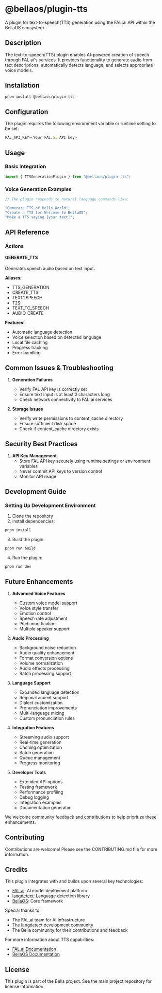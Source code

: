 # @bellaos/plugin-tts

A plugin for text-to-speech(TTS) generation using the FAL.ai API within the BellaOS ecosystem.

## Description

The text-to-speech(TTS) plugin enables AI-powered creation of speech through FAL.ai's services. It provides functionality to generate audio from text descriptions, automatically detects language, and selects appropriate voice models.

## Installation

```bash
pnpm install @bellaos/plugin-tts
```

## Configuration

The plugin requires the following environment variable or runtime setting to be set:

```typescript
FAL_API_KEY=<Your FAL.ai API key>
```

## Usage

### Basic Integration

```typescript
import { TTSGenerationPlugin } from "@bellaos/plugin-tts";
```

### Voice Generation Examples

```typescript
// The plugin responds to natural language commands like:

"Generate TTS of Hello World";
"Create a TTS for Welcome to BellaOS";
"Make a TTS saying [your text]";
```

## API Reference

### Actions

#### GENERATE_TTS

Generates speech audio based on text input.

**Aliases:**
- TTS_GENERATION
- CREATE_TTS
- TEXT2SPEECH
- T2S
- TEXT_TO_SPEECH
- AUDIO_CREATE

**Features:**
- Automatic language detection
- Voice selection based on detected language
- Local file caching
- Progress tracking
- Error handling

## Common Issues & Troubleshooting

1. **Generation Failures**
    - Verify FAL API key is correctly set
    - Ensure text input is at least 3 characters long
    - Check network connectivity to FAL.ai services

2. **Storage Issues**
    - Verify write permissions to content_cache directory
    - Ensure sufficient disk space
    - Check if content_cache directory exists

## Security Best Practices

1. **API Key Management**
    - Store FAL API key securely using runtime settings or environment variables
    - Never commit API keys to version control
    - Monitor API usage

## Development Guide

### Setting Up Development Environment

1. Clone the repository
2. Install dependencies:

```bash
pnpm install
```

3. Build the plugin:

```bash
pnpm run build
```

4. Run the plugin:

```bash
pnpm run dev
```

## Future Enhancements

1. **Advanced Voice Features**
    - Custom voice model support
    - Voice style transfer
    - Emotion control
    - Speech rate adjustment
    - Pitch modification
    - Multiple speaker support

2. **Audio Processing**
    - Background noise reduction
    - Audio quality enhancement
    - Format conversion options
    - Volume normalization
    - Audio effects processing
    - Batch processing support

3. **Language Support**
    - Expanded language detection
    - Regional accent support
    - Dialect customization
    - Pronunciation improvements
    - Multi-language mixing
    - Custom pronunciation rules

4. **Integration Features**
    - Streaming audio support
    - Real-time generation
    - Caching optimization
    - Batch generation
    - Queue management
    - Progress monitoring

5. **Developer Tools**
    - Extended API options
    - Testing framework
    - Performance profiling
    - Debug logging
    - Integration examples
    - Documentation generator

We welcome community feedback and contributions to help prioritize these enhancements.

## Contributing

Contributions are welcome! Please see the CONTRIBUTING.md file for more information.

## Credits

This plugin integrates with and builds upon several key technologies:

- [FAL.ai](https://fal.ai/): AI model deployment platform
- [langdetect](https://github.com/wooorm/franc): Language detection library
- [BellaOS](https://bellaos.com): Core framework

Special thanks to:
- The FAL.ai team for AI infrastructure
- The langdetect development community
- The Bella community for their contributions and feedback

For more information about TTS capabilities:
- [FAL.ai Documentation](https://fal.ai/docs)
- [BellaOS Documentation](https://bellaos.github.io/bella/)

## License

This plugin is part of the Bella project. See the main project repository for license information.
